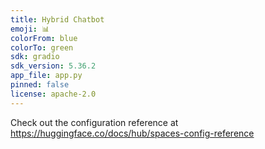 ```yaml
---
title: Hybrid Chatbot
emoji: 📊
colorFrom: blue
colorTo: green
sdk: gradio
sdk_version: 5.36.2
app_file: app.py
pinned: false
license: apache-2.0
---
```


Check out the configuration reference at https://huggingface.co/docs/hub/spaces-config-reference
